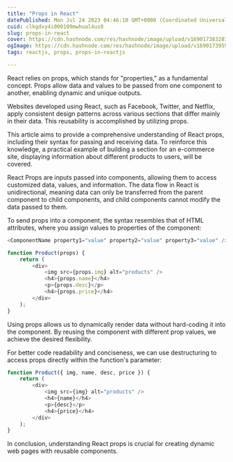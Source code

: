 ```yaml
---
title: "Props in React"
datePublished: Mon Jul 24 2023 04:46:10 GMT+0000 (Coordinated Universal Time)
cuid: clkgdxy4i000109mwhual4us0
slug: props-in-react
cover: https://cdn.hashnode.com/res/hashnode/image/upload/v1690173832874/7c9e7073-a20c-4974-8845-d69f95daf810.webp
ogImage: https://cdn.hashnode.com/res/hashnode/image/upload/v1690173959511/2f5c21f3-260c-4987-8fba-84a7872aee20.webp
tags: reactjs, props, props-in-reactjs

---
```


React relies on props, which stands for "properties," as a fundamental concept. Props allow data and values to be passed from one component to another, enabling dynamic and unique outputs.

Websites developed using React, such as Facebook, Twitter, and Netflix, apply consistent design patterns across various sections that differ mainly in their data. This reusability is accomplished by utilizing props.

This article aims to provide a comprehensive understanding of React props, including their syntax for passing and receiving data. To reinforce this knowledge, a practical example of building a section for an e-commerce site, displaying information about different products to users, will be covered.

React Props are inputs passed into components, allowing them to access customized data, values, and information. The data flow in React is unidirectional, meaning data can only be transferred from the parent component to child components, and child components cannot modify the data passed to them.

To send props into a component, the syntax resembles that of HTML attributes, where you assign values to properties of the component:

```javascript
<ComponentName property1="value" property2="value" property3="value" />
```

```javascript
function Product(props) {
    return (
        <div>
            <img src={props.img} alt="products" />
            <h4>{props.name}</h4>
            <p>{props.desc}</p>
            <h4>{props.price}</h4>
        </div>
    );
}
```

Using props allows us to dynamically render data without hard-coding it into the component. By reusing the component with different prop values, we achieve the desired flexibility.

For better code readability and conciseness, we can use destructuring to access props directly within the function's parameter:

```javascript
function Product({ img, name, desc, price }) {
    return (
        <div>
            <img src={img} alt="products" />
            <h4>{name}</h4>
            <p>{desc}</p>
            <h4>{price}</h4>
        </div>
    );
}
```

In conclusion, understanding React props is crucial for creating dynamic web pages with reusable components.